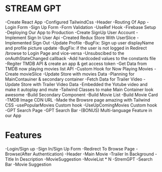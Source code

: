 # STREAM GPT
-Create React App
-Configured TailwindCss
-Header
-Routing Of App
-Login Form
-Sign Up Form
-Form Validation 
-UseRef Hook
-Firebase Setup
-Deploying Our App to Production
-Create SignUp User Account
-Implement Sign In User Api
-Created Redux Store With UserSlice
-Implemented Sign Out
-Update Profile
-BugFix: Sign up user displayName and profile picture update
-BugFix: if the user is not logged in Redirect /browse to Login Page and vice-versa
-Unsubscibed to the onAuthStateChanged callback
-Add hardcoded values to the constants file
-Regiter TMDB API & create an app & get access token
-Get Data from TMDB now playing movies list API
-Custom Hook for Now Playing Movies
-Create movieSlice
-Update Store with movies Data
-Planning for MainContauiner & secondary container
-Fetch Data for Trailer Video
-Update Store with Trailer Video Data
-Embedded the Yotube video and make it autoplay and mute
-Tailwind Classes to make Main Container look awesome
-Build Secondary Component
-Build Movie List
-Build Movie Card
-TMDB Image CDN URL
-Made the Browsre page amazing with Tailwind CSS
-usePopularMovies Custom hook
-UseUpComingMovies Custom hook
-GPT Search Page
-GPT Search Bar
-(BONUS) Multi-language Feature in our App
# Features
-Login/Sign up
-Sign In/Sign Up Form
-Redirect To Browse Page
-Browse(After Authentication)
-Header
-Main Movie
   -Trailer In Background
   -Title In Description
   -MovieSuggestion
    -MovieList * N
-StremGPT
  -Search Bar
  -Movie Suggestion   
